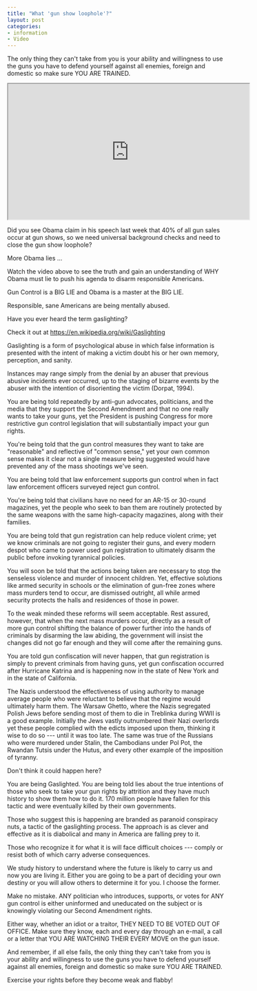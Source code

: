 ```yaml
---
title: "What 'gun show loophole'?"
layout: post
categories:
- information
- Video
---
```


The only thing they can't take from you is your ability and willingness to use the guns you have to defend yourself against all enemies, foreign and domestic so make sure YOU ARE TRAINED.

<iframe width="560" height="315" src="https://www.youtube.com/embed/hiIGUFhPfO8?si=Lt6c0MzZLWbsvLhq" title="What 'gun show loophole'" allow="accelerometer; autoplay; clipboard-write; encrypted-media; gyroscope; picture-in-picture; web-share" referrerpolicy="strict-origin-when-cross-origin" allowfullscreen></iframe>

Did you see Obama claim in his speech last week that 40% of all gun sales occur at gun shows, so we need universal background checks and need to close the gun show loophole?

More Obama lies ...

Watch the video above to see the truth and gain an understanding of WHY Obama must lie to push his agenda to disarm responsible Americans.

Gun Control is a BIG LIE and Obama is a master at the BIG LIE.

Responsible, sane Americans are being mentally abused.

Have you ever heard the term gaslighting?

Check it out at <https://en.wikipedia.org/wiki/Gaslighting>

Gaslighting is a form of psychological abuse in which false information is presented with the intent of making a victim doubt his or her own memory, perception, and sanity.

Instances may range simply from the denial by an abuser that previous abusive incidents ever occurred, up to the staging of bizarre events by the abuser with the intention of disorienting the victim (Dorpat, 1994).

You are being told repeatedly by anti-gun advocates, politicians, and the media that they support the Second Amendment and that no one really wants to take your guns, yet the President is pushing Congress for more restrictive gun control legislation that will substantially impact your gun rights.

You're being told that the gun control measures they want to take are "reasonable" and reflective of "common sense," yet your own common sense makes it clear not a single measure being suggested would have prevented any of the mass shootings we've seen.

You are being told that law enforcement supports gun control when in fact law enforcement officers surveyed reject gun control.

You're being told that civilians have no need for an AR-15 or 30-round magazines, yet the people who seek to ban them are routinely protected by the same weapons with the same high-capacity magazines, along with their families.

You are being told that gun registration can help reduce violent crime; yet we know criminals are not going to register their guns, and every modern despot who came to power used gun registration to ultimately disarm the public before invoking tyrannical policies.

You will soon be told that the actions being taken are necessary to stop the senseless violence and murder of innocent children. Yet, effective solutions like armed security in schools or the elimination of gun-free zones where mass murders tend to occur, are dismissed outright, all while armed security protects the halls and residences of those in power.

To the weak minded these reforms will seem acceptable. Rest assured, however, that when the next mass murders occur, directly as a result of more gun control shifting the balance of power further into the hands of criminals by disarming the law abiding, the government will insist the changes did not go far enough and they will come after the remaining guns.

You are told gun confiscation will never happen, that gun registration is simply to prevent criminals from having guns, yet gun confiscation occurred after Hurricane Katrina and is happening now in the state of New York and in the state of California.

The Nazis understood the effectiveness of using authority to manage average people who were reluctant to believe that the regime would ultimately harm them. The Warsaw Ghetto, where the Nazis segregated Polish Jews before sending most of them to die in Treblinka during WWII is a good example. Initially the Jews vastly outnumbered their Nazi overlords yet these people complied with the edicts imposed upon them, thinking it wise to do so --- until it was too late. The same was true of the Russians who were murdered under Stalin, the Cambodians under Pol Pot, the Rwandan Tutsis under the Hutus, and every other example of the imposition of tyranny.

Don't think it could happen here?

You are being Gaslighted. You are being told lies about the true intentions of those who seek to take your gun rights by attrition and they have much history to show them how to do it. 170 million people have fallen for this tactic and were eventually killed by their own governments.

Those who suggest this is happening are branded as paranoid conspiracy nuts, a tactic of the gaslighting process. The approach is as clever and effective as it is diabolical and many in America are falling prey to it.

Those who recognize it for what it is will face difficult choices --- comply or resist both of which carry adverse consequences.

We study history to understand where the future is likely to carry us and now you are living it. Either you are going to be a part of deciding your own destiny or you will allow others to determine it for you. I choose the former.

Make no mistake. ANY politician who introduces, supports, or votes for ANY gun control is either uninformed and uneducated on the subject or is knowingly violating our Second Amendment rights.

Either way, whether an idiot or a traitor, THEY NEED TO BE VOTED OUT OF OFFICE. Make sure they know, each and every day through an e-mail, a call or a letter that YOU ARE WATCHING THEIR EVERY MOVE on the gun issue.

And remember, if all else fails, the only thing they can't take from you is your ability and willingness to use the guns you have to defend yourself against all enemies, foreign and domestic so make sure YOU ARE TRAINED.

Exercise your rights before they become weak and flabby!
